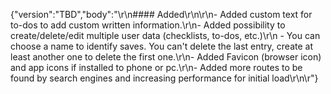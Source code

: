 {"version":"TBD","body":"\r\n#### Added\r\n\r\n- Added custom text for to-dos to add custom written information.\r\n- Added possibility to create/delete/edit multiple user data (checklists, to-dos, etc.)\r\n  - You can choose a name to identify saves. You can't delete the last entry, create at least another one to delete the first one.\r\n- Added Favicon (browser icon) and app icons if installed to phone or pc.\r\n- Added more routes to be found by search engines and increasing performance for initial load\r\n\r"}